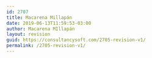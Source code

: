 ```yaml
---
id: 2707
title: Macarena Millapán
date: 2019-06-13T11:59:53-03:00
author: Macarena MIllapán
layout: revision
guid: https://consultancysoft.com/2705-revision-v1/
permalink: /2705-revision-v1/
---
```

